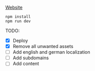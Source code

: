 [Website](https://pitru.vercel.app/)


```
npm install
npm run dev
```

TODO:
- [x] Deploy
- [x] Remove all unwanted assets
- [ ] Add english and german localization
- [ ] Add subdomains
- [ ] Add content